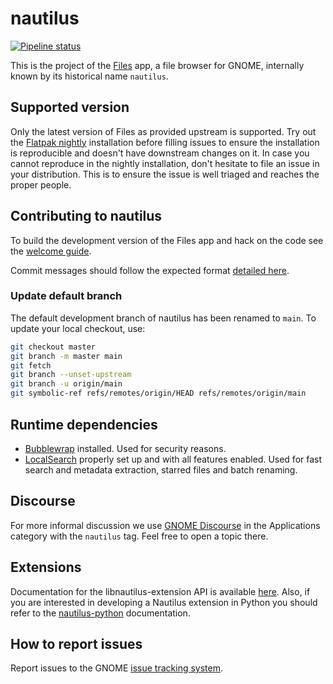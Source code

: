 # nautilus
[![Pipeline status](https://gitlab.gnome.org/GNOME/nautilus/badges/main/pipeline.svg)](https://gitlab.gnome.org/GNOME/nautilus/commits/main)

This is the project of the [Files](https://apps.gnome.org/Nautilus/) app, a file browser for
GNOME, internally known by its historical name `nautilus`.

## Supported version
Only the latest version of Files as provided upstream is supported. Try out the [Flatpak nightly](https://welcome.gnome.org/en/app/Nautilus/#installing-a-nightly-build) installation before filling issues to ensure the installation is reproducible and doesn't have downstream changes on it. In case you cannot reproduce in the nightly installation, don't hesitate to file an issue in your distribution. This is to ensure the issue is well triaged and reaches the proper people.

## Contributing to nautilus

To build the development version of the Files app and hack on the code
see the [welcome guide](https://welcome.gnome.org/en/app/Nautilus/#getting-the-app-to-build).

Commit messages should follow the expected format [detailed here](https://handbook.gnome.org/development/commit-messages.html).

### Update default branch

The default development branch of nautilus has been renamed to `main`. To
update your local checkout, use:
```sh
git checkout master
git branch -m master main
git fetch
git branch --unset-upstream
git branch -u origin/main
git symbolic-ref refs/remotes/origin/HEAD refs/remotes/origin/main
```

## Runtime dependencies
- [Bubblewrap](https://github.com/projectatomic/bubblewrap) installed. Used for security reasons.
- [LocalSearch](https://gitlab.gnome.org/GNOME/localsearch) properly set up and with all features enabled. Used for fast search and metadata extraction, starred files and batch renaming.

## Discourse

For more informal discussion we use [GNOME Discourse](https://discourse.gnome.org/tags/nautilus) in the Applications category with the `nautilus` tag. Feel free to open a topic there.

## Extensions

Documentation for the libnautilus-extension API is available [here](https://gnome.pages.gitlab.gnome.org/nautilus/).  Also, if you are interested in developing a Nautilus extension in Python you should refer to the [nautilus-python](https://gnome.pages.gitlab.gnome.org/nautilus-python/) documentation.

## How to report issues

Report issues to the GNOME [issue tracking system](https://gitlab.gnome.org/GNOME/nautilus/issues).
